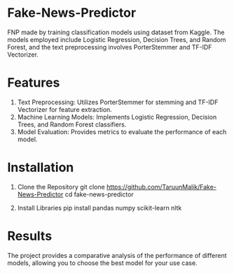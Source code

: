 # Fake-News-Predictor
FNP made by training classification models using dataset from Kaggle.
The models employed include Logistic Regression, Decision Trees, and Random Forest, and the text preprocessing involves PorterStemmer and TF-IDF Vectorizer.

# Features
1. Text Preprocessing: Utilizes PorterStemmer for stemming and TF-IDF Vectorizer for feature extraction.
2. Machine Learning Models: Implements Logistic Regression, Decision Trees, and Random Forest classifiers.
3. Model Evaluation: Provides metrics to evaluate the performance of each model.

# Installation 
1. Clone the Repository
  git clone https://github.com/TaruunMalik/Fake-News-Predictor
  cd fake-news-predictor

2. Install Libraries
   pip install pandas numpy scikit-learn nltk
# Results
The project provides a comparative analysis of the performance of different models, allowing you to choose the best model for your use case.
